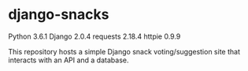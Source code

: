 # django-snacks

Python 3.6.1
Django 2.0.4
requests 2.18.4
httpie 0.9.9

This repository hosts a simple Django snack voting/suggestion site that interacts with an API and a database.

